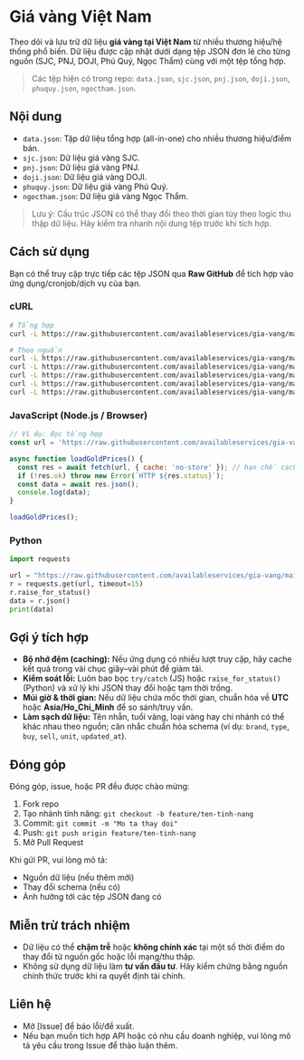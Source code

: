 # Giá vàng Việt Nam

Theo dõi và lưu trữ dữ liệu **giá vàng tại Việt Nam** từ nhiều thương hiệu/hệ thống phổ biến. Dữ liệu được cập nhật dưới dạng tệp JSON đơn lẻ cho từng nguồn (SJC, PNJ, DOJI, Phú Quý, Ngọc Thẩm) cùng với một tệp tổng hợp.

> Các tệp hiện có trong repo: `data.json`, `sjc.json`, `pnj.json`, `doji.json`, `phuquy.json`, `ngoctham.json`.

## Nội dung

- `data.json`: Tập dữ liệu tổng hợp (all-in-one) cho nhiều thương hiệu/điểm bán.
- `sjc.json`: Dữ liệu giá vàng SJC.
- `pnj.json`: Dữ liệu giá vàng PNJ.
- `doji.json`: Dữ liệu giá vàng DOJI.
- `phuquy.json`: Dữ liệu giá vàng Phú Quý.
- `ngoctham.json`: Dữ liệu giá vàng Ngọc Thẩm.

> Lưu ý: Cấu trúc JSON có thể thay đổi theo thời gian tùy theo logic thu thập dữ liệu. Hãy kiểm tra nhanh nội dung tệp trước khi tích hợp.

## Cách sử dụng

Bạn có thể truy cập trực tiếp các tệp JSON qua **Raw GitHub** để tích hợp vào ứng dụng/cronjob/dịch vụ của bạn.

### cURL

```bash
# Tổng hợp
curl -L https://raw.githubusercontent.com/availableservices/gia-vang/main/data.json

# Theo nguồn
curl -L https://raw.githubusercontent.com/availableservices/gia-vang/main/sjc.json
curl -L https://raw.githubusercontent.com/availableservices/gia-vang/main/pnj.json
curl -L https://raw.githubusercontent.com/availableservices/gia-vang/main/doji.json
curl -L https://raw.githubusercontent.com/availableservices/gia-vang/main/phuquy.json
curl -L https://raw.githubusercontent.com/availableservices/gia-vang/main/ngoctham.json
```

### JavaScript (Node.js / Browser)

```js
// Ví dụ: đọc tổng hợp
const url = 'https://raw.githubusercontent.com/availableservices/gia-vang/main/data.json';

async function loadGoldPrices() {
  const res = await fetch(url, { cache: 'no-store' }); // hạn chế cache nếu cần realtime
  if (!res.ok) throw new Error(`HTTP ${res.status}`);
  const data = await res.json();
  console.log(data);
}

loadGoldPrices();
```

### Python

```python
import requests

url = "https://raw.githubusercontent.com/availableservices/gia-vang/main/pnj.json"
r = requests.get(url, timeout=15)
r.raise_for_status()
data = r.json()
print(data)
```

## Gợi ý tích hợp

- **Bộ nhớ đệm (caching):** Nếu ứng dụng có nhiều lượt truy cập, hãy cache kết quả trong vài chục giây–vài phút để giảm tải.
- **Kiểm soát lỗi:** Luôn bao bọc `try/catch` (JS) hoặc `raise_for_status()` (Python) và xử lý khi JSON thay đổi hoặc tạm thời trống.
- **Múi giờ & thời gian:** Nếu dữ liệu chứa mốc thời gian, chuẩn hóa về **UTC** hoặc **Asia/Ho_Chi_Minh** để so sánh/truy vấn.
- **Làm sạch dữ liệu:** Tên nhẫn, tuổi vàng, loại vàng hay chi nhánh có thể khác nhau theo nguồn; cân nhắc chuẩn hóa schema (ví dụ: `brand`, `type`, `buy`, `sell`, `unit`, `updated_at`).

## Đóng góp

Đóng góp, issue, hoặc PR đều được chào mừng:

1. Fork repo
2. Tạo nhánh tính năng: `git checkout -b feature/ten-tinh-nang`
3. Commit: `git commit -m "Mo ta thay doi"`
4. Push: `git push origin feature/ten-tinh-nang`
5. Mở Pull Request

Khi gửi PR, vui lòng mô tả:
- Nguồn dữ liệu (nếu thêm mới)
- Thay đổi schema (nếu có)
- Ảnh hưởng tới các tệp JSON đang có

## Miễn trừ trách nhiệm

- Dữ liệu có thể **chậm trễ** hoặc **không chính xác** tại một số thời điểm do thay đổi từ nguồn gốc hoặc lỗi mạng/thu thập.  
- Không sử dụng dữ liệu làm **tư vấn đầu tư**. Hãy kiểm chứng bằng nguồn chính thức trước khi ra quyết định tài chính.

## Liên hệ

- Mở [Issue] để báo lỗi/đề xuất.  
- Nếu bạn muốn tích hợp API hoặc có nhu cầu doanh nghiệp, vui lòng mô tả yêu cầu trong Issue để thảo luận thêm.
